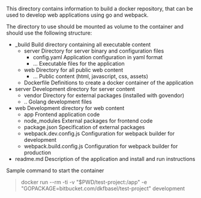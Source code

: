This directory contains information to build a docker repository, that can be
used to develop web applications using go and webpack.

The directory to use should be mounted as volume to the container and should
use the following structure:

- _build				Build directory containing all executable content
  - server				Directory for server binary and configuration files
  	- config.yaml		Application configuration in yaml format
  	- ... 				Executable files for the application
  - web					Directory for all public web content
    - ... 				Public content (html, javascript, css, assets)
  - Dockerfile			Definitions to create a docker container of the application
- server				Development directory for server content
  - vendor				Directory for external packages (installed with govendor)
  - .. 					Golang development files
- web					Development directory for web content
  - app					Frontend application code
  - node_modules		External packages for frontend code
  - package.json 		Specification of external packages
  - webpack.dev.config.js 		Configuration for webpack builder for development
  - webpack.build.config.js 	Configuration for webpack builder for production
- readme.md 			Description of the application and install and run instructions

Sample command to start the container
> docker run --rm -ti -v "$PWD/test-project:/app" -e "GOPACKAGE=bitbucket.com/dkfbasel/test-project" development
